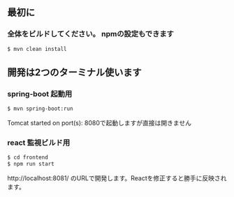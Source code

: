 最初に
--

### 全体をビルドしてください。 npmの設定もできます

```bash
$ mvn clean install
```

開発は2つのターミナル使います
--

### spring-boot 起動用

```bash
$ mvn spring-boot:run 
```
Tomcat started on port(s): 8080で起動しますが直接は開きません


### react 監視ビルド用

```bash
$ cd frontend
$ npm run start
```
http://localhost:8081/ のURLで開発します。Reactを修正すると勝手に反映されます。